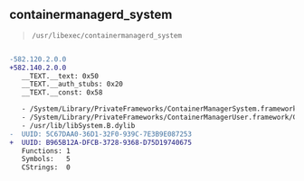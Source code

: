 ## containermanagerd_system

> `/usr/libexec/containermanagerd_system`

```diff

-582.120.2.0.0
+582.140.2.0.0
   __TEXT.__text: 0x50
   __TEXT.__auth_stubs: 0x20
   __TEXT.__const: 0x58

   - /System/Library/PrivateFrameworks/ContainerManagerSystem.framework/ContainerManagerSystem
   - /System/Library/PrivateFrameworks/ContainerManagerUser.framework/ContainerManagerUser
   - /usr/lib/libSystem.B.dylib
-  UUID: 5C67DAA0-36D1-32F0-939C-7E3B9E087253
+  UUID: B965B12A-DFCB-3728-9368-D75D19740675
   Functions: 1
   Symbols:   5
   CStrings:  0

```
